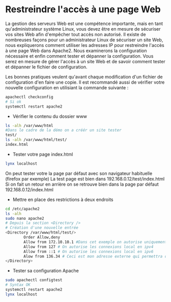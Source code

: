 # Restreindre l'accès à une page Web
La gestion des serveurs Web est une compétence importante, mais en tant qu'administrateur système Linux, vous devez être en mesure de sécuriser vos sites Web afin d'empêcher tout accès non autorisé.
Il existe de nombreuses façons pour un administrateur Linux de sécuriser un site Web, nous expliquerons comment utiliser les adresses IP pour restreindre l'accès à une page Web dans Apache2.
Nous examinerons la configuration nécessaire et enfin comment tester et dépanner la configuration.
Vous serez en mesure de gérer l'accès à un site Web et de savoir comment tester et dépanner le fichier de configuration.

Les bonnes pratiques veulent qu'avant chaque modification d'un fichier de configuration d'en faire une copie.
Il est recommandé aussi de vérifier votre nouvelle configuration en utilisiant la commande suivante :

```bash
apachectl checkconfig
# Si ok
systemctl restart apache2
```

- Vérifier le contenu du dossier www

```bash
ls -alh /var/www/html
#Dans le cadre de la démo on a créér un site tester
test/
ls -alh /var/www/html/test/
index.html
```

- Tester votre page index.html

```bash
lynx localhost
```

On peut tester votre la page par défaut avec son navigateur habituelle (firefox par exemple)
La test page est bien dans 192.168.0.12/test/index.html
Si on fait un retour en arrière on se retrouve bien dans la page par défaut 192.168.0.12/index.html

- Mettre en place des restrictions à deux endroits

```bash
cd /etc/apache2
ls -alh
sudo nano apache2
# Depuis la section <Directory />
# Création d'une nouvelle entrée
<Directory /var/www/html/test/>
        Order Allow,deny
        Allow from 172.10.10.1 #Dans cet exemple on autorise uniquement la connexion depuis ce serveur, nous pouvons indiquer un subnet
        Allow from 127 # On autorise les connexions local en ipv4
        Allow from ::1 # On autorise les connexions local en ipv6
        Alow from 136.34 # Ceci est mon adresse externe qui permettra de ce connecter
</Directory>
```

- Tester sa configuration Apache

```bash
sudo apachectl configtest
# Syntax OK
systemctl restart apache2
lynx localhost
```
